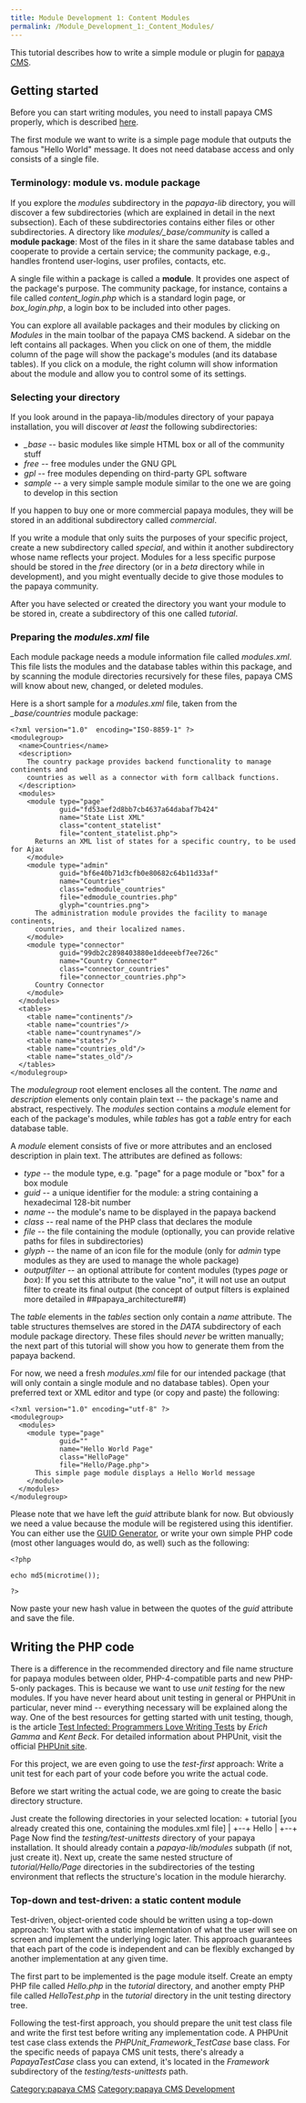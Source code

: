 ```yaml
---
title: Module Development 1: Content Modules
permalink: /Module_Development_1:_Content_Modules/
---
```


This tutorial describes how to write a simple module or plugin for [papaya CMS](/papaya_CMS.md).

Getting started
---------------

Before you can start writing modules, you need to install papaya CMS properly, which is described [here](/papaya_CMS_installation.md).

The first module we want to write is a simple page module that outputs the famous "Hello World" message. It does not need database access and only consists of a single file.

### Terminology: module vs. module package

If you explore the *modules* subdirectory in the *papaya-lib* directory, you will discover a few subdirectories (which are explained in detail in the next subsection). Each of these subdirectories contains either files or other subdirectories. A directory like *modules/_base/community* is called a **module package**: Most of the files in it share the same database tables and cooperate to provide a certain service; the community package, e.g., handles frontend user-logins, user profiles, contacts, etc.

A single file within a package is called a **module**. It provides one aspect of the package's purpose. The community package, for instance, contains a file called *content_login.php* which is a standard login page, or *box_login.php*, a login box to be included into other pages.

You can explore all available packages and their modules by clicking on *Modules* in the main toolbar of the papaya CMS backend. A sidebar on the left contains all packages. When you click on one of them, the middle column of the page will show the package's modules (and its database tables). If you click on a module, the right column will show information about the module and allow you to control some of its settings.

### Selecting your directory

If you look around in the papaya-lib/modules directory of your papaya installation, you will discover *at least* the following subdirectories:

-   *_base* -- basic modules like simple HTML box or all of the community stuff
-   *free* -- free modules under the GNU GPL
-   *gpl* -- free modules depending on third-party GPL software
-   *sample* -- a very simple sample module similar to the one we are going to develop in this section

If you happen to buy one or more commercial papaya modules, they will be stored in an additional subdirectory called *commercial*.

If you write a module that only suits the purposes of your specific project, create a new subdirectory called *special*, and within it another subdirectory whose name reflects your project. Modules for a less specific purpose should be stored in the *free* directory (or in a *beta* directory while in development), and you might eventually decide to give those modules to the papaya community.

After you have selected or created the directory you want your module to be stored in, create a subdirectory of this one called *tutorial*.

### Preparing the *modules.xml* file

Each module package needs a module information file called *modules.xml*. This file lists the modules and the database tables within this package, and by scanning the module directories recursively for these files, papaya CMS will know about new, changed, or deleted modules.

Here is a short sample for a *modules.xml* file, taken from the *_base/countries* module package:

~~~~ {.xml}
<?xml version="1.0"  encoding="ISO-8859-1" ?>
<modulegroup>
  <name>Countries</name>
  <description>
    The country package provides backend functionality to manage continents and
    countries as well as a connector with form callback functions.
  </description>
  <modules>
    <module type="page"
            guid="fd53aef2d8bb7cb4637a64dabaf7b424"
            name="State List XML"
            class="content_statelist"
            file="content_statelist.php">
      Returns an XML list of states for a specific country, to be used for Ajax
    </module>
    <module type="admin"
            guid="bf6e40b71d3cfb0e80682c64b11d33af"
            name="Countries"
            class="edmodule_countries"
            file="edmodule_countries.php"
            glyph="countries.png">
      The administration module provides the facility to manage continents,
      countries, and their localized names.
    </module>
    <module type="connector"
            guid="99db2c2898403880e1ddeeebf7ee726c"
            name="Country Connector"
            class="connector_countries"
            file="connector_countries.php">
      Country Connector
    </module>
  </modules>
  <tables>
    <table name="continents"/>
    <table name="countries"/>
    <table name="countrynames"/>
    <table name="states"/>
    <table name="countries_old"/>
    <table name="states_old"/>
  </tables>
</modulegroup>
~~~~

The *modulegroup* root element encloses all the content. The *name* and *description* elements only contain plain text -- the package's name and abstract, respectively. The *modules* section contains a *module* element for each of the package's modules, while *tables* has got a *table* entry for each database table.

A *module* element consists of five or more attributes and an enclosed description in plain text. The attributes are defined as follows:

-   *type* -- the module type, e.g. "page" for a page module or "box" for a box module
-   *guid* -- a unique identifier for the module: a string containing a hexadecimal 128-bit number
-   *name* -- the module's name to be displayed in the papaya backend
-   *class* -- real name of the PHP class that declares the module
-   *file* -- the file containing the module (optionally, you can provide relative paths for files in subdirectories)
-   *glyph* -- the name of an icon file for the module (only for *admin* type modules as they are used to manage the whole package)
-   *outputfilter* -- an optional attribute for content modules (types *page* or *box*): If you set this attribute to the value "no", it will not use an output filter to create its final output (the concept of output filters is explained more detailed in \#\#papaya_architecture\#\#)

The *table* elements in the *tables* section only contain a *name* attribute. The table structures themselves are stored in the *DATA* subdirectory of each module package directory. These files should *never* be written manually; the next part of this tutorial will show you how to generate them from the papaya backend.

For now, we need a fresh *modules.xml* file for our intended package (that will only contain a single module and no database tables). Open your preferred text or XML editor and type (or copy and paste) the following:

~~~~ {.xml}
<?xml version="1.0" encoding="utf-8" ?>
<modulegroup>
  <modules>
    <module type="page"
            guid=""
            name="Hello World Page"
            class="HelloPage"
            file="Hello/Page.php">
      This simple page module displays a Hello World message
    </module>
  </modules>
</modulegroup>
~~~~

Please note that we have left the *guid* attribute blank for now. But obviously we need a value because the module will be registered using this identifier. You can either use the [GUID Generator](http://community.papaya-cms.com/guid), or write your own simple PHP code (most other languages would do, as well) such as the following:

~~~~ {.php}
<?php

echo md5(microtime());

?>
~~~~

Now paste your new hash value in between the quotes of the *guid* attribute and save the file.

Writing the PHP code
--------------------

There is a difference in the recommended directory and file name structure for papaya modules between older, PHP-4-compatible parts and new PHP-5-only packages. This is because we want to use *unit testing* for the new modules. If you have never heard about unit testing in general or PHPUnit in particular, never mind -- everything necessary will be explained along the way. One of the best resources for getting started with unit testing, though, is the article [Test Infected: Programmers Love Writing Tests](http://junit.sourceforge.net/doc/testinfected/testing.htm) by *Erich Gamma* and *Kent Beck*. For detailed information about PHPUnit, visit the official [PHPUnit site](http://www.phpunit.de/).

For this project, we are even going to use the *test-first* approach: Write a unit test for each part of your code before you write the actual code.

Before we start writing the actual code, we are going to create the basic directory structure.

Just create the following directories in your selected location: + tutorial [you already created this one, containing the modules.xml file] | +--+ Hello | +--+ Page Now find the *testing/test-unittests* directory of your papaya installation. It should already contain a *papaya-lib/modules* subpath (if not, just create it). Next up, create the same nested structure of *tutorial/Hello/Page* directories in the subdirectories of the testing environment that reflects the structure's location in the module hierarchy.

### Top-down and test-driven: a static content module

Test-driven, object-oriented code should be written using a top-down approach: You start with a static implementation of what the user will see on screen and implement the underlying logic later. This approach guarantees that each part of the code is independent and can be flexibly exchanged by another implementation at any given time.

The first part to be implemented is the page module itself. Create an empty PHP file called *Hello.php* in the *tutorial* directory, and another empty PHP file called *HelloTest.php* in the *tutorial* directory in the unit testing directory tree.

Following the test-first approach, you should prepare the unit test class file and write the first test before writing any implementation code. A PHPUnit test case class extends the *PHPUnit_Framework_TestCase* base class. For the specific needs of papaya CMS unit tests, there's already a *PapayaTestCase* class you can extend, it's located in the *Framework* subdirectory of the *testing/tests-unittests* path.

[Category:papaya CMS](export_en/Category:Papaya_CMS.md) [Category:papaya CMS Development](export_en/Category:papaya_CMS_Development.md)
